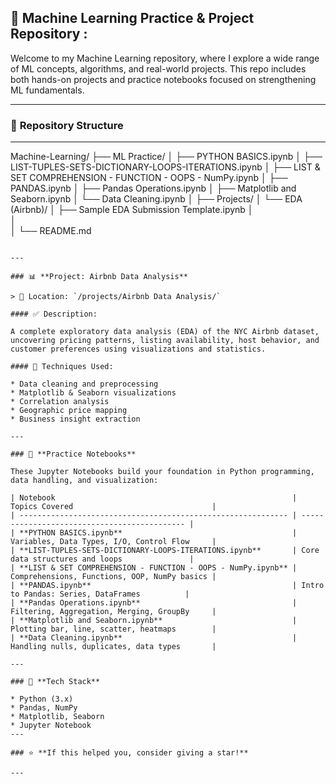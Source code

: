 

## 🧠 Machine Learning Practice & Project Repository :

Welcome to my Machine Learning repository, where I explore a wide range of ML concepts, algorithms, and real-world projects. This repo includes both hands-on projects and practice notebooks focused on strengthening ML fundamentals.


---

### 📂 **Repository Structure**

---
Machine-Learning/
├── ML Practice/
│   ├── PYTHON BASICS.ipynb
│   ├── LIST-TUPLES-SETS-DICTIONARY-LOOPS-ITERATIONS.ipynb
│   ├── LIST & SET COMPREHENSION - FUNCTION - OOPS - NumPy.ipynb
│   ├── PANDAS.ipynb
│   ├── Pandas Operations.ipynb
│   ├── Matplotlib and Seaborn.ipynb
│   └── Data Cleaning.ipynb
│
├── Projects/
│   └── EDA (Airbnb)/
│       ├── Sample EDA Submission Template.ipynb
│     
│     
│
└── README.md

```

---

### 📊 **Project: Airbnb Data Analysis**

> 📁 Location: `/projects/Airbnb Data Analysis/`

#### ✅ Description:

A complete exploratory data analysis (EDA) of the NYC Airbnb dataset, uncovering pricing patterns, listing availability, host behavior, and customer preferences using visualizations and statistics.

#### 🔧 Techniques Used:

* Data cleaning and preprocessing
* Matplotlib & Seaborn visualizations
* Correlation analysis
* Geographic price mapping
* Business insight extraction

---

### 🧪 **Practice Notebooks**

These Jupyter Notebooks build your foundation in Python programming, data handling, and visualization:

| Notebook                                                     | Topics Covered                               |
| ------------------------------------------------------------ | -------------------------------------------- |
| **PYTHON BASICS.ipynb**                                      | Variables, Data Types, I/O, Control Flow     |
| **LIST-TUPLES-SETS-DICTIONARY-LOOPS-ITERATIONS.ipynb**       | Core data structures and loops               |
| **LIST & SET COMPREHENSION - FUNCTION - OOPS - NumPy.ipynb** | Comprehensions, Functions, OOP, NumPy basics |
| **PANDAS.ipynb**                                             | Intro to Pandas: Series, DataFrames          |
| **Pandas Operations.ipynb**                                  | Filtering, Aggregation, Merging, GroupBy     |
| **Matplotlib and Seaborn.ipynb**                             | Plotting bar, line, scatter, heatmaps        |
| **Data Cleaning.ipynb**                                      | Handling nulls, duplicates, data types       |

---

### 🧰 **Tech Stack**

* Python (3.x)
* Pandas, NumPy
* Matplotlib, Seaborn
* Jupyter Notebook
---

### ⭐ **If this helped you, consider giving a star!**

---
